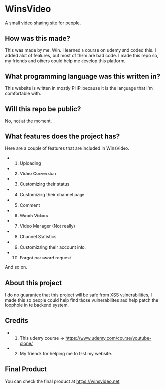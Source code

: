 # WinsVideo

A small video sharing site for people. 

## How was this made?

This was made by me, Win. I learned a course on udemy and coded this. I added alot of features, but most of them are bad code. I made this repo so, my friends and others could help me develop this platform. 

## What programming language was this written in? 

This website is written in mostly PHP. because it is the language that I'm comfortable with. 

## Will this repo be public? 

No, not at the moment. 

## What features does the project has? 

Here are a couple of features that are included in WinsVideo. 

- 1. Uploading
- 2. Video Conversion
- 3. Customizing their status
- 4. Customizing their channel page. 
- 5. Comment
- 6. Watch Videos
- 7. Video Manager (Not really)
- 8. Channel Statistics
- 9. Customizaing their account info.
- 10. Forgot password request

And so on. 

## About this project

I do no guarantee that this project will be safe from XSS vulnerabilities, I made this so people could help find those vulnerabilites and help patch the loophole in te backend system. 

## Credits

- 1. This udemy course -> https://www.udemy.com/course/youtube-clone/
- 2. My friends for helping me to test my website. 

## Final Product

You can check the final product at https://winsvideo.net

